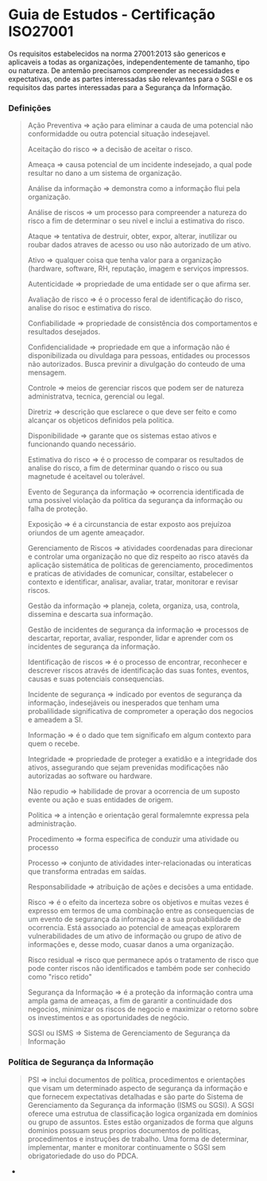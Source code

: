 # Guia de Estudos - Certificação ISO27001
Os requisitos estabelecidos na norma 27001:2013 são genericos e aplicaveis a todas as organizações, independentemente de tamanho, tipo ou natureza. De antemão precisamos compreender as necessidades e expectativas, onde as partes interessadas são relevantes para o SGSI e os requisitos das partes interessadas para a Segurança da Informação.


### Definições

> Ação Preventiva => ação para eliminar a cauda de uma potencial não conformidadde ou outra potencial situação indesejavel.
>
> Aceitação do risco => a decisão de aceitar o risco.
>
> Ameaça => causa potencial de um incidente indesejado, a qual pode resultar no dano a um sistema de organização.
>
> Análise da informação => demonstra como a informação flui pela organização.
>
> Análise de riscos => um processo para compreender a natureza do risco a fim de determinar o seu nivel e inclui a estimativa do risco.
>
> Ataque => tentativa de destruir, obter, expor, alterar, inutilizar ou roubar dados atraves de acesso ou uso não autorizado de um ativo.
>
> Ativo => qualquer coisa que tenha valor para a organização (hardware, software, RH, reputação, imagem e serviços impressos.
>
> Autenticidade => propriedade de uma entidade ser o que afirma ser.
>
> Avaliação de risco => é o processo feral de identificação do risco, analise do risoc e estimativa do risco.
>
> Confiabilidade => propriedade de consistência dos comportamentos e resultados desejados.
>
> Confidencialidade => propriedade em que a informação não é disponibilizada ou divuldaga para pessoas, entidades ou processos não autorizados. Busca previnir a divulgação do conteudo de uma mensagem.
>
> Controle => meios de gerenciar riscos que podem ser de natureza administratva, tecnica, gerencial ou legal.
>
> Diretriz => descrição que esclarece o que deve ser feito e como alcançar os objeticos definidos pela politica.
>
> Disponibilidade => garante que os sistemas estao ativos e funcionando quando necessário. 
>
> Estimativa do risco => é o processo de comparar os resultados de analise do risco, a fim de determinar quando o risco ou sua magnetude é aceitavel ou tolerável.
>
> Evento de Segurança da informação => ocorrencia identificada de uma possivel violação da politica da segurança da informação ou falha de proteção.
>
> Exposição => é a circunstancia de estar exposto aos prejuízoa oriundos de um agente ameaçador.
>
> Gerenciamento de Riscos => atividades coordenadas para direcionar e controlar uma organização no que diz respeito ao risco atavés da aplicação sistemática de politicas de gerenciamento, procedimentos e praticas de atividades de comunicar, consiltar, estabelecer o contexto e identificar, analisar, avaliar, tratar, monitorar e revisar riscos.
>
> Gestão da informação => planeja, coleta, organiza, usa, controla, dissemina e descarta sua informação.
>
> Gestão de incidentes de segurança da informação => processos de descartar, reportar, avaliar, responder, lidar e aprender com os incidentes de segurança da informação.
>
> Identificação de riscos => é o processo de encontrar, reconhecer e descrever riscos através de identificação das suas fontes, eventos, causas e suas potenciais consequencias.
>
> Incidente de segurança => indicado por eventos de segurança da informação, indesejáveis ou inesperados que tenham uma probalilidade significativa de comprometer a operação dos negocios e ameadem a SI.
>
> Informação => é o dado que tem significafo em algum contexto para quem o recebe. 
>
> Integridade => propriedade de proteger a exatidão e a integridade dos ativos, assegurando que sejam prevenidas modificações não autorizadas ao software ou hardware.
>
> Não repudio => habilidade de provar a ocorrencia de um suposto evente ou ação e suas entidades de origem.
>
> Politica => a intenção e orientação geral formalemnte expressa pela administração.
>
> Procedimento => forma especifica de conduzir uma atividade ou processo
>
> Processo => conjunto de atividades inter-relacionadas ou interaticas que transforma entradas em saídas.
>
> Responsabilidade => atribuição de ações e decisões a uma entidade.
>
> Risco => é o efeito da incerteza sobre os objetivos e muitas vezes é expresso em termos de uma combinação entre as consequencias de um evento de segurança da informação e a sua probabilidade de ocorrencia. Está associado ao potencial de ameaças explorarem vulnerabilidades de um ativo de informação ou grupo de ativo de informações e, desse modo, cuasar danos a uma organização.
> 
> Risco residual => risco que permanece após o tratamento de risco que pode conter riscos não identificados e também pode ser conhecido como "risco retido"
>
> Segurança da Informação => é a proteção da informação contra uma ampla gama de ameaças, a fim de  garantir a continuidade dos negocios, minimizar os riscos de negocio e maximizar o retorno sobre os investimentos e as oportunidades de negócio.
> 
> SGSI ou ISMS => Sistema de Gerenciamento de Segurança da Informação

















### Política de Segurança da Informação


> PSI => inclui documentos de política, procedimentos e orientações que visam um determinado aspecto de segurança da informação e que fornecem expectativas detalhadas e são parte do Sistema de Gerenciamento da Segurança da informação (ISMS ou SGSI). A SGSI oferece uma estrutua de classificação logica organizada em domínios ou grupo de assuntos. Estes estão organizados  de forma que alguns dominios possuam seus proprios documentos de politicas, procedimentos e instruções de trabalho.
> Uma forma de determinar, implementar, manter e monitorar continuamente o SGSI sem obrigatoriedade do uso do PDCA.

- 





